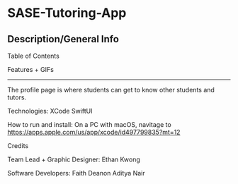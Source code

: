# SASE-Tutoring-App


## Description/General Info

Table of Contents

Features + GIFs






-----------------------
The profile page is where students can get to know other students and tutors.





Technologies:
XCode
SwiftUI

How to run and install:
On a PC with macOS, navitage to https://apps.apple.com/us/app/xcode/id497799835?mt=12


Credits

Team Lead + Graphic Designer:
Ethan Kwong

Software Developers:
Faith Deanon
Aditya Nair

